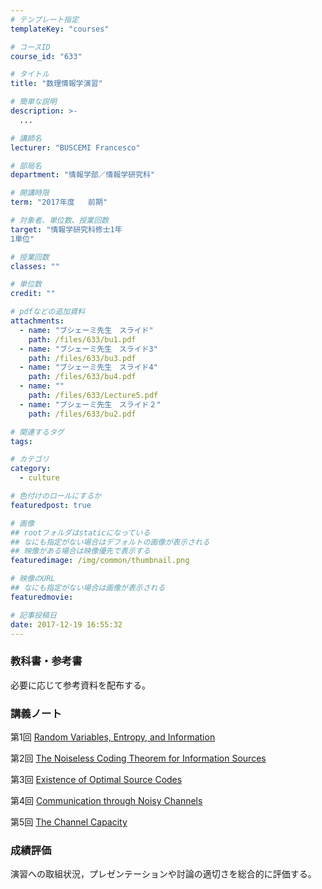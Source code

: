 ```yaml
---
# テンプレート指定
templateKey: "courses"

# コースID
course_id: "633"

# タイトル
title: "数理情報学演習"

# 簡単な説明
description: >-
  ...

# 講師名
lecturer: "BUSCEMI Francesco"

# 部局名
department: "情報学部／情報学研究科"

# 開講時限
term: "2017年度	前期"

# 対象者、単位数、授業回数
target: "情報学研究科修士1年
1単位"

# 授業回数
classes: ""

# 単位数
credit: ""

# pdfなどの追加資料
attachments: 
  - name: "ブシェーミ先生　スライド" 
    path: /files/633/bu1.pdf
  - name: "ブシェーミ先生　スライド3" 
    path: /files/633/bu3.pdf
  - name: "ブシェーミ先生　スライド4" 
    path: /files/633/bu4.pdf
  - name: "" 
    path: /files/633/Lecture5.pdf
  - name: "ブシェーミ先生　スライド２" 
    path: /files/633/bu2.pdf

# 関連するタグ
tags:

# カテゴリ
category:
  - culture

# 色付けのロールにするか
featuredpost: true

# 画像
## rootフォルダはstaticになっている
## なにも指定がない場合はデフォルトの画像が表示される
## 映像がある場合は映像優先で表示する
featuredimage: /img/common/thumbnail.png

# 映像のURL
## なにも指定がない場合は画像が表示される
featuredmovie: 

# 記事投稿日
date: 2017-12-19 16:55:32
---
```


### 教科書・参考書


必要に応じて参考資料を配布する。


### 講義ノート


第1回
[Random Variables, Entropy, and Information](/files/633/bu1.pdf) 

第2回
[The Noiseless Coding Theorem for Information Sources](/files/633/bu2.pdf) 

第3回
[Existence of Optimal Source Codes](/files/633/bu3.pdf) 

第4回
[Communication through Noisy Channels](/files/633/bu4.pdf) 

第5回
[The Channel Capacity](/files/633/Lecture5.pdf) 





### 成績評価


演習への取組状況，プレゼンテーションや討論の適切さを総合的に評価する。
